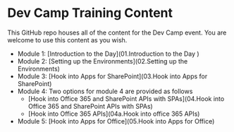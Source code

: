 Dev Camp Training Content
=========================
This GitHub repo houses all of the content for the Dev Camp event. You are welcome to use this content as you wish.

- Module 1: [Introduction to the Day](01.Introduction to the Day )
- Module 2: [Setting up the Environments](02.Setting up the Environments)
- Module 3: [Hook into Apps for SharePoint](03.Hook into Apps for SharePoint)
- Module 4: Two options for module 4 are provided as follows
    - [Hook into Office 365 and SharePoint APIs with SPAs](04.Hook into Office 365 and SharePoint APIs with SPAs)
    - [Hook into Office 365 APIs](04a.Hook into office 365 APIs)
- Module 5: [Hook into Apps for Office](05.Hook into Apps for Office)
